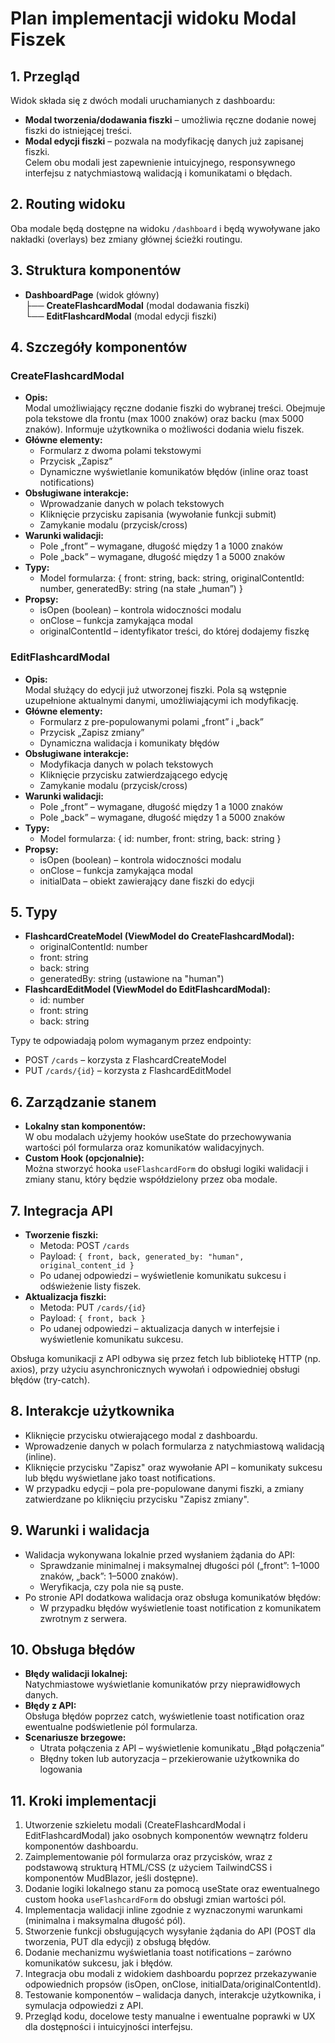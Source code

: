 # Plan implementacji widoku Modal Fiszek

## 1. Przegląd
Widok składa się z dwóch modali uruchamianych z dashboardu:  
- **Modal tworzenia/dodawania fiszki** – umożliwia ręczne dodanie nowej fiszki do istniejącej treści.  
- **Modal edycji fiszki** – pozwala na modyfikację danych już zapisanej fiszki.  
Celem obu modali jest zapewnienie intuicyjnego, responsywnego interfejsu z natychmiastową walidacją i komunikatami o błędach.

## 2. Routing widoku
Oba modale będą dostępne na widoku `/dashboard` i będą wywoływane jako nakładki (overlays) bez zmiany głównej ścieżki routingu.

## 3. Struktura komponentów
- **DashboardPage** (widok główny)  
  ├── **CreateFlashcardModal** (modal dodawania fiszki)  
  └── **EditFlashcardModal** (modal edycji fiszki)

## 4. Szczegóły komponentów

### CreateFlashcardModal
- **Opis:**  
  Modal umożliwiający ręczne dodanie fiszki do wybranej treści. Obejmuje pola tekstowe dla frontu (max 1000 znaków) oraz backu (max 5000 znaków). Informuje użytkownika o możliwości dodania wielu fiszek.
- **Główne elementy:**  
  - Formularz z dwoma polami tekstowymi  
  - Przycisk „Zapisz”  
  - Dynamiczne wyświetlanie komunikatów błędów (inline oraz toast notifications)
- **Obsługiwane interakcje:**  
  - Wprowadzanie danych w polach tekstowych  
  - Kliknięcie przycisku zapisania (wywołanie funkcji submit)
  - Zamykanie modalu (przycisk/cross)
- **Warunki walidacji:**  
  - Pole „front” – wymagane, długość między 1 a 1000 znaków  
  - Pole „back” – wymagane, długość między 1 a 5000 znaków  
- **Typy:**  
  - Model formularza: { front: string, back: string, originalContentId: number, generatedBy: string (na stałe „human”) }
- **Propsy:**  
  - isOpen (boolean) – kontrola widoczności modalu  
  - onClose – funkcja zamykająca modal  
  - originalContentId – identyfikator treści, do której dodajemy fiszkę

### EditFlashcardModal
- **Opis:**  
  Modal służący do edycji już utworzonej fiszki. Pola są wstępnie uzupełnione aktualnymi danymi, umożliwiającymi ich modyfikację.
- **Główne elementy:**  
  - Formularz z pre-populowanymi polami „front” i „back”  
  - Przycisk „Zapisz zmiany”  
  - Dynamiczna walidacja i komunikaty błędów
- **Obsługiwane interakcje:**  
  - Modyfikacja danych w polach tekstowych  
  - Kliknięcie przycisku zatwierdzającego edycję  
  - Zamykanie modalu (przycisk/cross)
- **Warunki walidacji:**  
  - Pole „front” – wymagane, długość między 1 a 1000 znaków  
  - Pole „back” – wymagane, długość między 1 a 5000 znaków  
- **Typy:**  
  - Model formularza: { id: number, front: string, back: string }
- **Propsy:**  
  - isOpen (boolean) – kontrola widoczności modalu  
  - onClose – funkcja zamykająca modal  
  - initialData – obiekt zawierający dane fiszki do edycji

## 5. Typy
- **FlashcardCreateModel (ViewModel do CreateFlashcardModal):**  
  - originalContentId: number  
  - front: string  
  - back: string  
  - generatedBy: string (ustawione na "human")
- **FlashcardEditModel (ViewModel do EditFlashcardModal):**  
  - id: number  
  - front: string  
  - back: string

Typy te odpowiadają polom wymaganym przez endpointy:  
- POST `/cards` – korzysta z FlashcardCreateModel  
- PUT `/cards/{id}` – korzysta z FlashcardEditModel

## 6. Zarządzanie stanem
- **Lokalny stan komponentów:**  
  W obu modalach użyjemy hooków useState do przechowywania wartości pól formularza oraz komunikatów walidacyjnych.
- **Custom Hook (opcjonalnie):**  
  Można stworzyć hooka `useFlashcardForm` do obsługi logiki walidacji i zmiany stanu, który będzie współdzielony przez oba modale.

## 7. Integracja API
- **Tworzenie fiszki:**  
  - Metoda: POST `/cards`  
  - Payload: `{ front, back, generated_by: "human", original_content_id }`  
  - Po udanej odpowiedzi – wyświetlenie komunikatu sukcesu i odświeżenie listy fiszek.
- **Aktualizacja fiszki:**  
  - Metoda: PUT `/cards/{id}`  
  - Payload: `{ front, back }`  
  - Po udanej odpowiedzi – aktualizacja danych w interfejsie i wyświetlenie komunikatu sukcesu.
  
Obsługa komunikacji z API odbywa się przez fetch lub bibliotekę HTTP (np. axios), przy użyciu asynchronicznych wywołań i odpowiedniej obsługi błędów (try-catch).

## 8. Interakcje użytkownika
- Kliknięcie przycisku otwierającego modal z dashboardu.  
- Wprowadzenie danych w polach formularza z natychmiastową walidacją (inline).  
- Kliknięcie przycisku "Zapisz" oraz wywołanie API – komunikaty sukcesu lub błędu wyświetlane jako toast notifications.  
- W przypadku edycji – pola pre-populowane danymi fiszki, a zmiany zatwierdzane po kliknięciu przycisku "Zapisz zmiany".

## 9. Warunki i walidacja
- Walidacja wykonywana lokalnie przed wysłaniem żądania do API:
  - Sprawdzanie minimalnej i maksymalnej długości pól („front”: 1–1000 znaków, „back”: 1–5000 znaków).
  - Weryfikacja, czy pola nie są puste.
- Po stronie API dodatkowa walidacja oraz obsługa komunikatów błędów:
  - W przypadku błędów wyświetlenie toast notification z komunikatem zwrotnym z serwera.

## 10. Obsługa błędów
- **Błędy walidacji lokalnej:**  
  Natychmiastowe wyświetlanie komunikatów przy nieprawidłowych danych.
- **Błędy z API:**  
  Obsługa błędów poprzez catch, wyświetlenie toast notification oraz ewentualne podświetlenie pól formularza.
- **Scenariusze brzegowe:**  
  - Utrata połączenia z API – wyświetlenie komunikatu „Błąd połączenia”  
  - Błędny token lub autoryzacja – przekierowanie użytkownika do logowania

## 11. Kroki implementacji
1. Utworzenie szkieletu modali (CreateFlashcardModal i EditFlashcardModal) jako osobnych komponentów wewnątrz folderu komponentów dashboardu.
2. Zaimplementowanie pól formularza oraz przycisków, wraz z podstawową strukturą HTML/CSS (z użyciem TailwindCSS i komponentów MudBlazor, jeśli dostępne).
3. Dodanie logiki lokalnego stanu za pomocą useState oraz ewentualnego custom hooka `useFlashcardForm` do obsługi zmian wartości pól.
4. Implementacja walidacji inline zgodnie z wyznaczonymi warunkami (minimalna i maksymalna długość pól).
5. Stworzenie funkcji obsługujących wysyłanie żądania do API (POST dla tworzenia, PUT dla edycji) z obsługą błędów.
6. Dodanie mechanizmu wyświetlania toast notifications – zarówno komunikatów sukcesu, jak i błędów.
7. Integracja obu modali z widokiem dashboardu poprzez przekazywanie odpowiednich propsów (isOpen, onClose, initialData/originalContentId).
8. Testowanie komponentów – walidacja danych, interakcje użytkownika, i symulacja odpowiedzi z API.
9. Przegląd kodu, docelowe testy manualne i ewentualne poprawki w UX dla dostępności i intuicyjności interfejsu.
